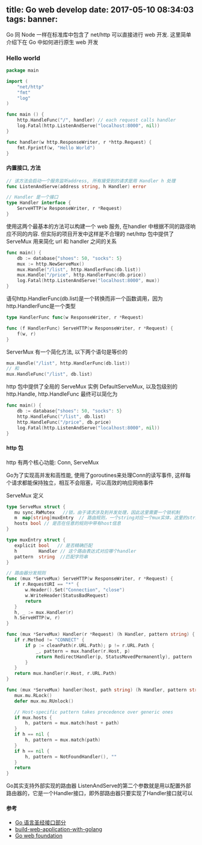 title: Go web develop
date: 2017-05-10 08:34:03
tags:
banner:
---
Go 同 Node 一样在标准库中包含了 net/http 可以直接进行 web 开发. 这里简单介绍下在 Go 中如何进行原生 web 开发
<!-- more -->


### Hello world

```go
package main

import (
    "net/http"
    "fmt"
    "log"
)

func main () {
    http.HandleFunc("/", handler) // each request calls handler
    log.Fatal(http.ListenAndServe("localhost:8000", nil))
}

func handler(w http.ResponseWriter, r *http.Request) {
    fmt.Fprintf(w, "Hello World")
}
```


#### 内置接口, 方法

```go
// 该方法会启动一个服务监听address, 所有接受到的请求是用 Handler h 处理
func ListenAndServe(address string, h Handler) error

// Handler 是一个接口
type Handler interface {
    ServeHTTP(w ResponseWriter, r *Request)
}
```
使用这两个最基本的方法可以构建一个 web 服务, 在handler 中根据不同的路径响应不同的内容.
但实际的项目开发中这样是不合理的 net/http 包中提供了 ServeMux 用来简化 url 和 handler 之间的关系

```go
func main() {
    db := database{"shoes": 50, "socks": 5}
    mux := http.NewServeMux()
    mux.Handle("/list", http.HandlerFunc(db.list))
    mux.Handle("/price", http.HandlerFunc(db.price))
    log.Fatal(http.ListenAndServe("localhost:8000", mux))
}
```

语句http.HandlerFunc(db.list)是一个转换而非一个函数调用，因为http.HandlerFunc是一个类型
```go
type HandlerFunc func(w ResponseWriter, r *Request)

func (f HandlerFunc) ServeHTTP(w ResponseWriter, r *Request) {
    f(w, r)
}
```

ServerMux 有一个简化方法, 以下两个语句是等价的
```go
mux.Handle("/list", http.HandlerFunc(db.list))
// 和
mux.HandleFunc("/list", db.list)
```

http 包中提供了全局的 ServeMux 实例 DefaultServeMux, 以及包级别的 
http.Handle, http.HandleFunc
最终可以简化为

```go
func main() {
    db := database{"shoes": 50, "socks": 5}
    http.HandleFunc("/list", db.list)
    http.HandleFunc("/price", db.price)
    log.Fatal(http.ListenAndServe("localhost:8000", nil))
}
```


#### http 包
http 有两个核心功能: Conn, ServeMux

 Go为了实现高并发和高性能, 使用了goroutines来处理Conn的读写事件, 这样每个请求都能保持独立，相互不会阻塞，可以高效的响应网络事件

 ServeMux 定义

 ```go
 type ServeMux struct {
    mu sync.RWMutex   //锁，由于请求涉及到并发处理，因此这里需要一个锁机制
    m  map[string]muxEntry  // 路由规则，一个string对应一个mux实体，这里的string就是注册的路由表达式
    hosts bool // 是否在任意的规则中带有host信息
}

type muxEntry struct {
    explicit bool   // 是否精确匹配
    h        Handler // 这个路由表达式对应哪个handler
    pattern  string  //匹配字符串
}
 ```

 ```go
 // 路由器分发规则
 func (mux *ServeMux) ServeHTTP(w ResponseWriter, r *Request) {
    if r.RequestURI == "*" {
        w.Header().Set("Connection", "close")
        w.WriteHeader(StatusBadRequest)
        return
    }
    h, _ := mux.Handler(r)
    h.ServeHTTP(w, r)
}

func (mux *ServeMux) Handler(r *Request) (h Handler, pattern string) {
    if r.Method != "CONNECT" {
        if p := cleanPath(r.URL.Path); p != r.URL.Path {
            _, pattern = mux.handler(r.Host, p)
            return RedirectHandler(p, StatusMovedPermanently), pattern
        }
    }
    return mux.handler(r.Host, r.URL.Path)
}

func (mux *ServeMux) handler(host, path string) (h Handler, pattern string) {
    mux.mu.RLock()
    defer mux.mu.RUnlock()

    // Host-specific pattern takes precedence over generic ones
    if mux.hosts {
        h, pattern = mux.match(host + path)
    }
    if h == nil {
        h, pattern = mux.match(path)
    }
    if h == nil {
        h, pattern = NotFoundHandler(), ""
    }
    return
}
 ```

 Go其实支持外部实现的路由器 ListenAndServe的第二个参数就是用以配置外部路由器的，它是一个Handler接口，即外部路由器只要实现了Handler接口就可以







#### 参考
* [Go 语言圣经接口部分](http://docs.ruanjiadeng.com/gopl-zh/ch7/ch7-07.html)
* [build-web-application-with-golang](https://github.com/astaxie/build-web-application-with-golang)
* [Go web foundation](https://github.com/Unknwon/go-web-foundation)